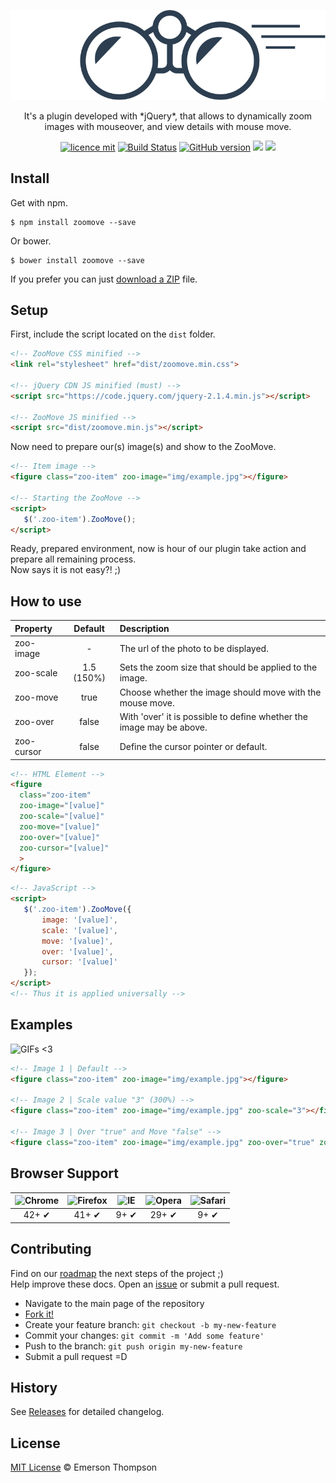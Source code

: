 <p align="center">
  <a href="">
    <img alt="Logo" src="demo/logo_zoomove.svg" width="600px">
  </a>
</p>

<p align="center">
  It's a plugin developed with *jQuery*, that allows to dynamically zoom images with mouseover, and view details with mouse move.
</p>

<p align="center">
  <a href="http://thompsonemerson.mit-license.org/"><img alt="licence mit" src="https://img.shields.io/badge/licence-MIT-blue.svg"></a>
  <a href="https://travis-ci.org/thompsonemerson/zoomove"><img alt="Build Status" src="https://travis-ci.org/thompsonemerson/zoomove.svg?branch=master"></a>
  <a href="https://badge.fury.io/gh/thompsonemerson%2Fzoomove"><img alt="GitHub version" src="https://badge.fury.io/gh/thompsonemerson%2Fzoomove.svg"/></a>
  <a href="https://badge.fury.io/bo/zoomove" title="Bower version"><img src="https://badge.fury.io/bo/zoomove.svg"/></a>
  <a href="http://badge.fury.io/js/zoomove" title="npm version"><img src="https://badge.fury.io/js/zoomove.svg"/></a>
</p>

## Install

Get with npm.

```
$ npm install zoomove --save
```

Or bower.

```
$ bower install zoomove --save
```

If you prefer you can just [download a ZIP](https://github.com/thompsonemerson/zoomove/archive/master.zip) file.


## Setup

First, include the script located on the `dist` folder.

```html
<!-- ZooMove CSS minified -->
<link rel="stylesheet" href="dist/zoomove.min.css">

<!-- jQuery CDN JS minified (must) -->
<script src="https://code.jquery.com/jquery-2.1.4.min.js"></script>

<!-- ZooMove JS minified -->
<script src="dist/zoomove.min.js"></script>
```

Now need to prepare our(s) image(s) and show to the ZooMove.
```html
<!-- Item image -->
<figure class="zoo-item" zoo-image="img/example.jpg"></figure>

<!-- Starting the ZooMove -->
<script>
   $('.zoo-item').ZooMove();
</script>
```

Ready, prepared environment, now is hour of our plugin take action and prepare all remaining process. <br>
Now says it is not easy?! ;)


## How to use

| Property  | Default  | Description |
| :------------ |:---------------:| :-----|
| zoo-image     | -               | The url of the photo to be displayed.                   |
| zoo-scale     | 1.5 (150%)      | Sets the zoom size that should be applied to the image.              |
| zoo-move      | true            | Choose whether the image should move with the mouse move.            |
| zoo-over      |  false           |  With 'over' it is possible to define whether the image may be above. |
| zoo-cursor    | false            | Define the cursor pointer or default.                                |

```html
<!-- HTML Element -->
<figure
  class="zoo-item"
  zoo-image="[value]"
  zoo-scale="[value]"
  zoo-move="[value]"
  zoo-over="[value]"
  zoo-cursor="[value]"
  >
</figure>
```

```html
<!-- JavaScript -->
<script>
   $('.zoo-item').ZooMove({
       image: '[value]',
       scale: '[value]',
       move: '[value]',
       over: '[value]',
       cursor: '[value]'
   });
</script>
<!-- Thus it is applied universally -->
```

## Examples

![GIFs <3](https://media.giphy.com/media/xT1XGOLT4erod36Z4Q/giphy.gif)

```html
<!-- Image 1 | Default -->
<figure class="zoo-item" zoo-image="img/example.jpg"></figure>

<!-- Image 2 | Scale value "3" (300%) -->
<figure class="zoo-item" zoo-image="img/example.jpg" zoo-scale="3"></figure>

<!-- Image 3 | Over "true" and Move "false" -->
<figure class="zoo-item" zoo-image="img/example.jpg" zoo-over="true" zoo-move="false"></figure>
```

## Browser Support

| ![Chrome](https://raw.github.com/alrra/browser-logos/master/chrome/chrome_48x48.png) | ![Firefox](https://raw.github.com/alrra/browser-logos/master/firefox/firefox_48x48.png) | ![IE](https://raw.github.com/alrra/browser-logos/master/internet-explorer/internet-explorer_48x48.png) | ![Opera](https://raw.github.com/alrra/browser-logos/master/opera/opera_48x48.png) | ![Safari](https://raw.github.com/alrra/browser-logos/master/safari/safari_48x48.png) |
|:---:|:---:|:---:|:---:|:---:|
| 42+ ✔ | 41+ ✔ | 9+ ✔ | 29+ ✔ | 9+ ✔ |


## Contributing

Find on our [roadmap](https://github.com/thompsonemerson/zoomove/issues/1) the next steps of the project ;) <br>
Help improve these docs. Open an [issue](https://github.com/thompsonemerson/zoomove/issues/new) or submit a pull request.

- Navigate to the main page of the repository
- [Fork it!](https://github.com/thompsonemerson/zoomove#fork-destination-box)
- Create your feature branch: `git checkout -b my-new-feature`
- Commit your changes: `git commit -m 'Add some feature'`
- Push to the branch: `git push origin my-new-feature`
- Submit a pull request =D

## History

See [Releases](https://github.com/thompsonemerson/zoomove/releases) for detailed changelog.

## License

[MIT License](http://thompsonemerson.mit-license.org/) © Emerson Thompson
